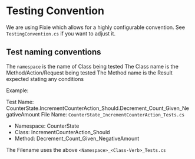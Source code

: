 # Testing Convention

We are using Fixie which allows for a highly configurable convention. See `TestingConvention.cs` if you want to adjust it.


## Test naming conventions

The `namespace` is the name of Class being tested
The Class name is the Method/Action/Request being tested
The Method name is the Result expected stating any conditions

Example:

  Test Name:	CounterState.IncrementCounterAction_Should.Decrement_Count_Given_NegativeAmount
  File Name: `CounterState_IncrementCounterAction_Tests.cs`

  * Namespace: CounterState
  * Class: IncrementCounterAction_Should
  * Method: Decrement_Count_Given_NegativeAmount

The Filename uses the above `<Namespace>_<Class-Verb>_Tests.cs`

